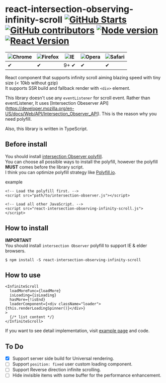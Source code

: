 # react-intersection-observing-infinity-scroll [![GitHub Starts](https://img.shields.io/github/stars/TylorShin/react-intersection-observing-infinity-scroll.svg)](https://github.com/TylorShin/react-intersection-observing-infinity-scroll) [![GitHub contributors](https://img.shields.io/github/contributors/TylorShin/react-intersection-observing-infinity-scroll.svg)](https://github.com/TylorShin/react-intersection-observing-infinity-scroll/graphs/contributors/) [![Node version](https://img.shields.io/badge/Node-8+-green.svg)](https://nodejs.org/) [![React Version](https://img.shields.io/badge/React-16%2B-green.svg)](https://reactjs.org/)

![Chrome](https://raw.githubusercontent.com/alrra/browser-logos/master/src/chrome/chrome_48x48.png) | ![Firefox](https://raw.githubusercontent.com/alrra/browser-logos/master/src/firefox/firefox_48x48.png) | ![IE](https://raw.githubusercontent.com/alrra/browser-logos/master/src/edge/edge_48x48.png) | ![Opera](https://raw.githubusercontent.com/alrra/browser-logos/master/src/opera/opera_48x48.png) | ![Safari](https://raw.githubusercontent.com/alrra/browser-logos/master/src/safari/safari_48x48.png)
--- | --- | --- | --- | --- |
 ✔ |  ✔ | 9+ ✔ |  ✔ |  ✔ |

React component that supports infinity scroll aiming blazing speed with tiny size (< 10kb without gzip)  
It supports SSR build and fallback render with `<div>` element.  

This library doesn't use any `eventListener` for scroll event. Rather than eventListener, It uses [Intersection Obeserver API] (https://developer.mozilla.org/en-US/docs/Web/API/Intersection_Observer_API). 
 This is the reason why you need polyfill.

Also, this library is written in TypeScript.  

## Before install
You should install [intersection Observer polyfill](https://github.com/w3c/IntersectionObserver/tree/master/polyfill).  
You can choose all possible ways to install the polyfill, however the polyfill **MUST** comes before the library script.  
I think you can optimize polyfill strategy like [Polyfill.io](https://polyfill.io/v2/docs/).  

example
```
<!-- Load the polyfill first. -->
<script src="path/to/intersection-observer.js"></script>

<!-- Load all other JavaScript. -->
<script src="react-intersection-observing-infinity-scroll.js"></script>
```

## How to install
**IMPORTANT**  
You should install `intersection Observer` polyfill to support IE & elder browsers.
```
$ npm install -S react-intersection-observing-infinity-scroll

```

## How to use
```
<InfiniteScroll
  loadMoreFunc={loadMore}
  isLoading={isLoading}
  hasMore={!isEnd}
  loaderComponent={<div className="loader">{this.renderLoadingSpinner()}</div>}
>
  {/* list content */}
</InfiniteScroll>
```

If you want to see detail implementation, visit [example page](https://github.com/TylorShin/react-intersection-observing-infinity-scroll/tree/master/example/index.html) and code.

## To Do

- [x] Support server side build for Universal rendering.
- [ ] Support `position: fixed` user custom loading component.
- [ ] Support Reverse direction infinite scrolling.
- [ ] Hide invisible items with some buffer for the performance enhancement.
